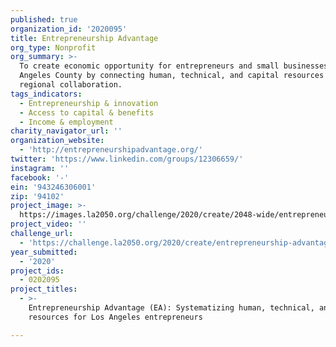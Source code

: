 ```yaml
---
published: true
organization_id: '2020095'
title: Entrepreneurship Advantage
org_type: Nonprofit
org_summary: >-
  To create economic opportunity for entrepreneurs and small businesses in Los
  Angeles County by connecting human, technical, and capital resources through
  regional collaboration.
tags_indicators:
  - Entrepreneurship & innovation
  - Access to capital & benefits
  - Income & employment
charity_navigator_url: ''
organization_website:
  - 'http://entrepreneurshipadvantage.org/'
twitter: 'https://www.linkedin.com/groups/12306659/'
instagram: ''
facebook: '-'
ein: '943246306001'
zip: '94102'
project_image: >-
  https://images.la2050.org/challenge/2020/create/2048-wide/entrepreneurship-advantage.jpg
project_video: ''
challenge_url:
  - 'https://challenge.la2050.org/2020/create/entrepreneurship-advantage/'
year_submitted:
  - '2020'
project_ids:
  - 0202095
project_titles:
  - >-
    Entrepreneurship Advantage (EA): Systematizing human, technical, and capital
    resources for Los Angeles entrepreneurs

---
```

